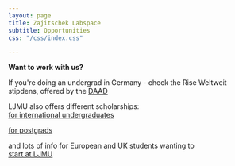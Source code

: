 ```yaml
---
layout: page
title: Zajitschek Labspace
subtitle: Opportunities
css: "/css/index.css"

---
```



 **Want to work with us?**
 
 If you're doing an undergrad in Germany - check the Rise Weltweit stipdens, offered by the [DAAD](https://www.daad.de/rise/en/rise-worldwide/)
 
 LJMU also offers different scholarships:    
 [for international undergraduates](https://www.ljmu.ac.uk/international/thinking-of-applying/international-scholarships/undergraduate)    
 
 [for postgrads](https://www.ljmu.ac.uk/research/phd-scholarships)
 
 and lots of info for European and UK students wanting to     
 [start at LJMU](https://www.ljmu.ac.uk/discover/fees-and-funding/undergraduate-finance)
